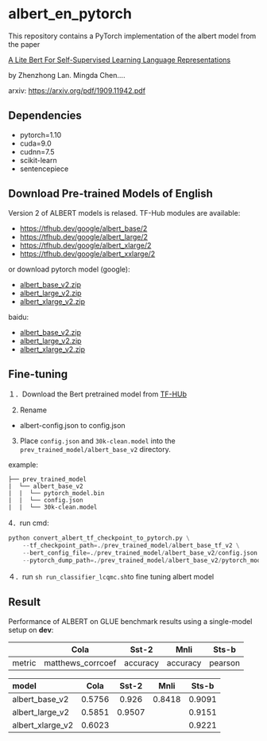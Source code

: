 # albert_en_pytorch

This repository contains a PyTorch implementation of the albert model from the paper 

[A Lite Bert For Self-Supervised Learning Language Representations](https://arxiv.org/pdf/1909.11942.pdf)

by Zhenzhong Lan. Mingda Chen....

arxiv: https://arxiv.org/pdf/1909.11942.pdf

## Dependencies

- pytorch=1.10
- cuda=9.0
- cudnn=7.5
- scikit-learn
- sentencepiece

## Download Pre-trained Models of English

Version 2 of ALBERT models is relased. TF-Hub modules are available:

- https://tfhub.dev/google/albert_base/2
- https://tfhub.dev/google/albert_large/2
- https://tfhub.dev/google/albert_xlarge/2
- https://tfhub.dev/google/albert_xxlarge/2



or download pytorch model (google):

- [albert_base_v2.zip](https://drive.google.com/open?id=1JRGQPaUb2DIwIfugOdopxdoezx040Qrz)
- [albert_large_v2.zip](https://drive.google.com/file/d/1O6FUCQldNwoz5fP9sa6fDmlwauu8uzo8/view?usp=sharing)
- [albert_xlarge_v2.zip](https://drive.google.com/open?id=1fFu98VfoLILpQeS4IeLQ9OZEB18HR8vK)

baidu:

- [albert_base_v2.zip](https://pan.baidu.com/s/1as97ay14pvCaa_8r2WzMSQ)
- [albert_large_v2.zip](https://pan.baidu.com/s/1pdN4h7b8wgL131Zgpo_ohg)
- [albert_xlarge_v2.zip](https://pan.baidu.com/s/1-XyOjI1GjjAxv_9IO14Xwg)

## Fine-tuning

１．Download the Bert pretrained model from [TF-HUb](https://tfhub.dev/google/albert_base)

2. Rename

- albert-config.json to config.json

3. Place `config.json` and `30k-clean.model` into the `prev_trained_model/albert_base_v2` directory.

example:

```text
├── prev_trained_model
|  └── albert_base_v2
|  |  └── pytorch_model.bin
|  |  └── config.json
|  |  └── 30k-clean.model
```

4．run cmd:
```python
python convert_albert_tf_checkpoint_to_pytorch.py \
    --tf_checkpoint_path=./prev_trained_model/albert_base_tf_v2 \
    --bert_config_file=./prev_trained_model/albert_base_v2/config.json \
    --pytorch_dump_path=./prev_trained_model/albert_base_v2/pytorch_model.bin
```

４．run `sh run_classifier_lcqmc.sh`to fine tuning albert model

## Result

Performance of ALBERT on GLUE benchmark results using a single-model setup on **dev**:

|  | Cola| Sst-2| Mnli| Sts-b|
| :------- | :---------: | :---------: |:---------: | :---------: |
| metric | matthews_corrcoef |accuracy |accuracy | pearson |

| model | Cola| Sst-2| Mnli| Sts-b|
| :------- | :---------: | :---------: |:---------: | :---------: |
| albert_base_v2 | 0.5756 | 0.926 | 0.8418 | 0.9091 |
| albert_large_v2 | 0.5851 |0.9507 |  |0.9151 |
| albert_xlarge_v2 | 0.6023 | |  |0.9221 |


